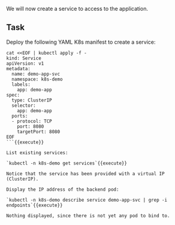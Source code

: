We will now create a service to access to the application.

## Task

Deploy the following YAML K8s manifest to create a service:

```
cat <<EOF | kubectl apply -f -
kind: Service
apiVersion: v1
metadata:
  name: demo-app-svc
  namespace: k8s-demo
  labels:
    app: demo-app
spec:
  type: ClusterIP
  selector:
    app: demo-app
  ports:
  - protocol: TCP
    port: 8080
    targetPort: 8080
EOF
```{{execute}}

List existing services:

`kubectl -n k8s-demo get services`{{execute}}

Notice that the service has been provided with a virtual IP (ClusterIP).

Display the IP address of the backend pod:

`kubectl -n k8s-demo describe service demo-app-svc | grep -i endpoints`{{execute}}

Nothing displayed, since there is not yet any pod to bind to.